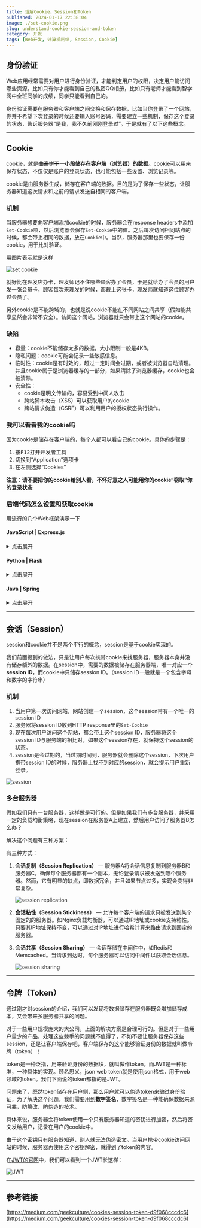 ```yaml
---
title: 理解Cookie、Session和Token
published: 2024-01-17 22:38:04
image: ./set-cookie.png
slug: understand-cookie-session-and-token
category: 开发
tags: [Web开发, 计算机网络, Session, Cookie]
---
```


## 身份验证

Web应用经常需要对用户进行身份验证，才能判定用户的权限，决定用户能访问哪些资源。比如只有你才能看到自己的私密QQ相册，比如只有老师才能看到智学网中全班同学的成绩，同学只能看到自己的。

身份验证需要在服务器和客户端之间交换和保存数据，比如当你登录了一个网站，你并不希望下次登录的时候还要输入账号密码，需要建立一些机制，保存这个登录的状态，告诉服务器“是我，我不久前刚刚登录过”。于是就有了以下这些概念。

---

## Cookie

cookie，就是<del>曲奇饼干</del>**一小段储存在客户端（浏览器）的数据**。cookie可以用来保存状态，不仅仅是账户的登录状态，也可能包括一些设置、浏览记录等。

cookie是由服务器生成，储存在客户端的数据。目的是为了保存一些状态，让服务器知道这次请求和之前的请求发送自相同的客户端。

### 机制

当服务器想要向客户端添加cookie的时候，服务器会在response headers中添加`Set-Cookie`项，然后浏览器会保存`Set-Cookie`中的值。之后每次访问相同站点的时候，都会带上相同的数据，放在`Cookie`中。当然，服务器那里也要保存一份cookie，用于比对验证。

用图片表示就是这样

![set cookie](./set-cookie.png)

就好比在理发店办卡，理发师记不住哪些顾客办了会员，于是就给办了会员的用户发一张会员卡，顾客每次来理发的时候，都戴上这张卡，理发师就知道这位顾客办过会员了。

另外cookie是不能跨域的，也就是说cookie不能在不同网站之间共享（假如能共享显然会非常不安全）。访问这个网站，浏览器就只会带上这个网站的cookie。

### 缺陷

- 容量：cookie不能储存太多的数据，大小限制一般是4KB。
- 隐私问题：cookie可能会记录一些敏感信息。
- 临时性：cookie是有时效的，超过一定时间会过期，或者被浏览器自动清理。并且cookie属于是浏览器缓存的一部分，如果清除了浏览器缓存，cookie也会被清除。
- 安全性：
  - cookie是明文传输的，容易受到中间人攻击
  - 跨站脚本攻击（XSS）可以获取用户的cookie
  - 跨站请求伪造（CSRF）可以利用用户的授权状态执行操作。

### 我可以看看我的cookie吗

因为cookie是储存在客户端的，每个人都可以看自己的cookie。具体的步骤是：

1. 按<kbd>F12</kbd>打开开发者工具
2. 切换到“Application”选项卡
3. 在左侧选择“Cookies”

**注意：请不要把你的cookie给别人看，不怀好意之人可能用你的cookie“窃取”你的登录状态**

### 后端代码怎么设置和获取cookie

用流行的几个Web框架演示一下

#### JavaScript | Express.js

<details>
<summary>点击展开</summary>

设置cookie：

```js
const express = require('express');
const app = express();

app.get('/', (req, res) => {
    res.cookie('cookieName', 'cookieValue', { maxAge: 900000, httpOnly: true });
    res.send('Cookie has been set');
});

app.listen(3000, () => {
    console.log('Server is running on port 3000');
});
```

获取cookie

```js
app.get('/getCookie', (req, res) => {
    const cookieValue = req.cookies.cookieName;
    res.send('Cookie Value: ' + cookieValue);
});

```

</details>

#### Python | Flask

<details>
<summary>点击展开</summary>

设置cookie：

```py
from flask import Flask, make_response

app = Flask(__name__)

@app.route('/')
def set_cookie():
    resp = make_response('Cookie has been set')
    resp.set_cookie('cookieName', 'cookieValue', max_age=900, httponly=True)
    return resp
```

获取cookie:

```py
@app.route('/getCookie')
def get_cookie():
    cookie_value = request.cookies.get('cookieName')
    return 'Cookie Value: ' + str(cookie_value)
```

</details>

#### Java | Spring

<details>
<summary>点击展开</summary>

设置cookie：

```java
import javax.servlet.http.Cookie;
import javax.servlet.http.HttpServletResponse;

@Controller
public class MyController {

    @GetMapping("/")
    public String setCookie(HttpServletResponse response) {
        Cookie cookie = new Cookie("cookieName", "cookieValue");
        cookie.setMaxAge(900);
        cookie.setHttpOnly(true);
        response.addCookie(cookie);
        return "Cookie has been set";
    }
}
```

获取cookie:

```java
@GetMapping("/getCookie")
public String getCookie(@CookieValue(name = "cookieName", defaultValue = "defaultValue") String cookieValue) {
    return "Cookie Value: " + cookieValue;
}
```

</details>

---

## 会话（Session）

session和cookie并不是两个平行的概念，session是基于cookie实现的。

我们前面提到的做法，只是让用户每次携带cookie来找服务器，服务器本身并没有储存额外的数据。在session中，需要的数据被储存在服务器端，唯一对应一个**session ID**，而cookie中只储存session ID。（session ID一般就是一个包含字母和数字的字符串）

### 机制

1. 当用户第一次访问网站，网站创建一个session，这个session带有一个唯一的session ID
2. 服务器将session ID放到HTTP response里的`Set-Cookie`
3. 现在每次用户访问这个网站，都会带上这个session ID，服务器将这个session ID与服务端的相比对，如果这个session存在，就保持这个session的状态。
4. session是会过期的，当过期时间到，服务器就会删除这个session，下次用户携带session ID的时候，服务器上找不到对应的session，就会提示用户重新登录。

![session](./session.png)

### 多台服务器

假如我们只有一台服务器，这样做是可行的。但是如果我们有多台服务器，并采用一定的负载均衡策略，现在session在服务器A上建立，然后用户访问了服务器B怎么办？

解决这个问题有三种方案：

有三种方式：

1. **会话复制（Session Replication）** — 服务器A将会话信息复制到服务器B和服务器C，确保每个服务器都有一个副本，无论登录请求被发送到哪个服务器。然而，它有明显的缺点，即数据冗余，并且如果节点过多，实现会变得非常复杂。

    ![session replication](./session-replication.png)

2. **会话粘性（Session Stickiness）** — 允许每个客户端的请求只被发送到某个固定的的服务器。如Nginx负载均衡器，可以通过IP地址或cookie支持粘性。只要其IP地址保持不变，可以通过对IP地址进行哈希计算来路由请求到固定的服务器。

3. **会话共享（Session Sharing）** — 会话存储在中间件中，如Redis和Memcached。当请求到达时，每个服务器可以访问中间件以获取会话信息。

    ![session sharing](./session-sharing.png)

---

## 令牌（Token）

通过刚才对session的介绍，我们可以发现将数据储存在服务器既会增加储存成本，又会带来多服务器共享的问题。

对于一些用户规模庞大的大公司，上面的解决方案是合理可行的。但是对于一些用户量少的产品，处理这些棘手的问题就不值得了，不如不要让服务器保存这些session，还是让客户端保存吧，客户端保存的这个能够验证身份的数据就叫做令牌（token）！

token是一种泛指，用来验证身份的数据块，就叫做作token。而JWT是一种标准，一种具体的实现。顾名思义，json web token就是使用json格式，用于web领域的token。我们下面说的token都指的是JWT。

问题来了，既然token储存在用户侧，那么用户就可以伪造token来骗过身份验证，为了解决这个问题，我们需要用到**数字签名**，数字签名是一种能确保数据来源可靠，防篡改、防伪造的技术。

具体来说，服务器会将token使用一个只有服务器知道的密钥进行加密，然后将密文发给用户，记录在用户的cookie中。

由于这个密钥只有服务器知道，别人就无法伪造密文。当用户携带cookie访问网站的时候，服务器再使用这个密钥解密，就得到了token的内容。

在[JWT的官网](https://jwt.io/)中，我们可以看到一个JWT长这样：

![JWT](./JWT.png)

---

## 参考链接

[https://medium.com/geekculture/cookies-session-token-d9f068cccdc6](https://medium.com/geekculture/cookies-session-token-d9f068cccdc6)
